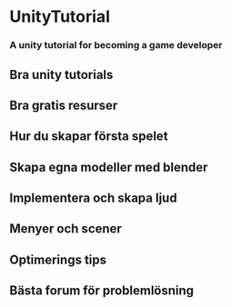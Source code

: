 # UnityTutorial
### A unity tutorial for becoming a game developer


## Bra unity tutorials

## Bra gratis resurser

## Hur du skapar första spelet

## Skapa egna modeller med blender

## Implementera och skapa ljud

## Menyer och scener

## Optimerings tips

## Bästa forum för problemlösning
